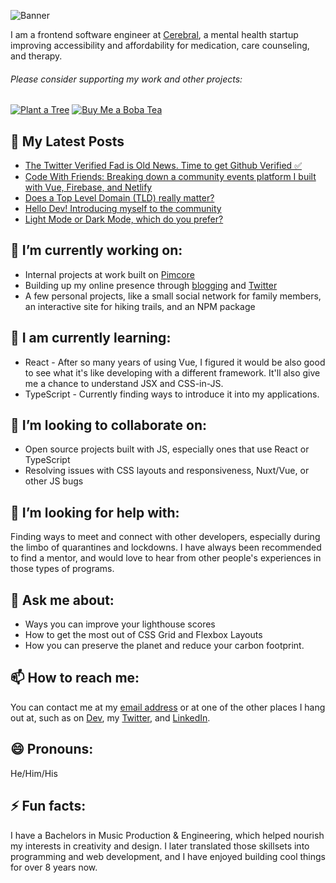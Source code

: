 ![Banner](https://raw.githubusercontent.com/luisaugusto/luisaugusto/main/banner.jpg)

I am a frontend software engineer at [Cerebral](https://getcerebral.com), a mental health startup improving accessibility and affordability for medication, care counseling, and therapy.

###### Please consider supporting my work and other projects:

[![Plant a Tree](https://img.shields.io/badge/Plant%20a%20Tree-%F0%9F%8C%B3-green)](https://ecologi.com/luisaugusto)
[![Buy Me a Boba Tea](https://img.shields.io/badge/Buy%20Me%20a%20Boba%20Tea-🥤-yellow)](https://www.buymeacoffee.com/luiscodes)

## 📓 My Latest Posts
<!-- BLOG-POST-LIST:START -->
- [The Twitter Verified Fad is Old News. Time to get Github Verified ✅](https://dev.to/luisaugusto/the-twitter-verified-fad-is-old-news-time-to-get-github-verified-19gm)
- [Code With Friends: Breaking down a community events platform I built with Vue, Firebase, and Netlify](https://dev.to/luisaugusto/code-with-friends-breaking-down-a-community-events-platform-i-built-with-vue-firebase-and-netlify-16k9)
- [Does a Top Level Domain (TLD) really matter?](https://dev.to/luisaugusto/does-a-top-level-domain-tld-really-matter-2240)
- [Hello Dev! Introducing myself to the community](https://dev.to/luisaugusto/hello-dev-introducing-myself-to-the-community-17nc)
- [Light Mode or Dark Mode, which do you prefer?](https://dev.to/luisaugusto/light-mode-or-dark-mode-which-do-you-prefer-16k1)
<!-- BLOG-POST-LIST:END -->

## 🔭 I’m currently working on:

- Internal projects at work built on [Pimcore](https://pimcore.com/en)
- Building up my online presence through [blogging](https://dev.to/) and [Twitter](https://twitter.com/legendofluis)
- A few personal projects, like a small social network for family members, an interactive site for hiking trails, and an NPM package

## 🌱 I am currently learning:

- React - After so many years of using Vue, I figured it would be also good to see what it's like developing with a different framework. It'll also give me a chance to understand JSX and CSS-in-JS.
- TypeScript - Currently finding ways to introduce it into my applications.

## 👯 I’m looking to collaborate on:

- Open source projects built with JS, especially ones that use React or TypeScript
- Resolving issues with CSS layouts and responsiveness, Nuxt/Vue, or other JS bugs

## 🤔 I’m looking for help with:

Finding ways to meet and connect with other developers, especially during the limbo of quarantines and lockdowns. I have always been recommended to find a mentor, and would love to hear from other people's experiences in those types of programs.

## 💬 Ask me about:

- Ways you can improve your lighthouse scores
- How to get the most out of CSS Grid and Flexbox Layouts
- How you can preserve the planet and reduce your carbon footprint.

## 📫 How to reach me:

You can contact me at my [email address](mailto:hello@luis.app) or at one of the other places I hang out at, such as on [Dev](https://dev.to/luisaugusto), my [Twitter](https://twitter.com/legendofluis), and [LinkedIn](https://www.linkedin.com/in/luisbaugusto).

## 😄 Pronouns: 

He/Him/His

## ⚡ Fun facts:

I have a Bachelors in Music Production & Engineering, which helped nourish my interests in creativity and design. I later translated those skillsets into programming and web development, and I have enjoyed building cool things for over 8 years now.
